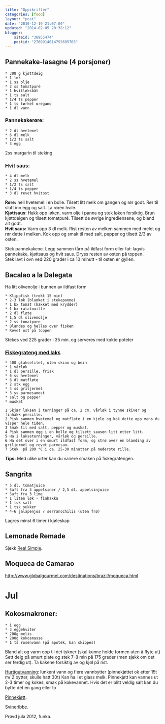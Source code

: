 ```yaml
---
title: "Oppskrifter"
categories: [food]
layout: "post"
date: "2010-12-19 21:07:00"
updated: "2014-02-05 20:38:12"
blogger:
    siteid: "36955474"
    postid: "2769914614795695703"
---
```


## Pannekake-lasagne (4 porsjoner)
	* 300 g kjøttdeig
	* 1 løk
	* 1 ss olje
	* 2 ss tomatpuré
	* 1 hvitløksbåt
	* 1 ts salt
	* 1/4 ts pepper
	* 1 ts tørket oregano
	* 1 dl vann

### Pannekakerøre:
	* 2 dl hvetemel
	* 6 dl melk
	* 1/2 ts salt
	* 3 egg
2ss margarin til steking

### Hvit saus:
	* 4 dl melk
	* 2 ss hvetemel
	* 1/2 ts salt
	* 1/4 ts pepper
	* 3 dl revet hvitost

**Røre:** hell hvetemel i en bolle. Tilsett litt melk om gangen og rør godt. Rør til slutt inn egg og salt. La røren hvile.  
**Kjøttsaus:** Hakk opp løken, varm olje i panna og stek løken forsiktig. Brun kjøttdeigen og tilsett tomatpuré. Tilsett de øvrige ingrediensene, og bland alt godt.  
**Hvit saus:** Varm opp 3 dl melk. Rist resten av melken sammen med melet og rør dette i melken. Kok opp og smak til med salt, pepper og tilsett 2/3 av osten.  

Stek pannekakene. Legg sammen tårn på ildfast form eller fat: lagvis pannekake, kjøttsaus og hvit saus. Dryss resten av osten på toppen.  
Stek lavt i ovn ved 220 grader i ca 10 minutt - til osten er gyllen.


## Bacalao a la Dalegata
Ha litt olivenolje i bunnen av ildfast form

	* Klippfisk (trekt 15 min)
	* 2-3 løk (blanket i stekepanne)
	* 1 bx tomat (hakket med krydder)
	* 1 bx ratatouille
	* 2 dl fløte
	* 1,5 dl olivenolje
	* 2 ss tomatpure
	* Blandes og helles over fisken
	* Revet ost på toppen

Stekes ved 225 grader i 35 min. og serveres med kokte poteter

### <a href="http://www.godfisk.no/Oppskrifter/Norge/Fiskegrateng-med-laks">Fiskegrateng med laks</a>

	* 400 glaksefilet, uten skinn og bein
	* 1 vårløk
	* 1 dl persille, frisk
	* 6 ss hvetemel 
	* 6 dl matfløte
	* 2 stk egg
	* 4 ss griljermel
	* 3 ss parmesanost
	* salt og pepper 
	* muskat

	1 Skjær laksen i terninger på ca. 2 cm, vårløk i tynne skiver og finhakk persille.
	2 Pisk sammen hvetemel og matfløte i en kjele og kok dette opp mens du visper hele tiden. 
	3 Smak til med salt, pepper og muskat.
	4 Pisk sammen egg i en bolle og tilsett sausen litt etter litt. 
	5 Ha i lakseterninger, vårløk og persille.
	6 Ha det over i en smurt ildfast form, og strø over en blanding av griljermel og revet parmesan.
	7 Stek  på 200 °C i ca. 25-30 minutter på nederste rille.

**Tips:** Med ulike urter kan du variere smaken på fiskegratengen.

## Sangrita
	* 5 dl. tomatjuice
	* Saft fra 3 appelsiner / 2,5 dl. appelsinjuice
	* Saft fra 3 lime
	* 1 liten løk - finhakka
	* 1 tsk salt
	* 1 tsk sukker
	* 4-6 jalapenjos / serranochilis (uten frø)
Lagres minst 6 timer i kjøleskap

## Lemonade Remade
Sjekk <a href="http://www.realsimple.com/realsimple/package/0%2C21861%2C1184176-1088975%2C00.html">Real Simple</a>.

## Moqueca de Camarao
http://www.globalgourmet.com/destinations/brazil/moqueca.html


# Jul
## Kokosmakroner:
	* 1 egg
	* 3 eggehviter
	* 200g melis
	* 200g kokosmasse
	* 1 ts rosenvann (på apotek, kan skippes)

Bland alt og varm opp til det tykner (skal kunne holde formen uten å flyte ut) Sett deig på smurt plate og stek 7-8 min på 175 grader (men sjekk om det ser ferdig ut). Ta kakene forsiktig av og kjøl på rist.

<a href="http://forum.kvinneguiden.no/index.php?showtopic=376893">Hurtigutvanning</a>: lunkent vann og flere vannbytter (pinnekjøttet ok etter 15t m/ 2 bytter, skulle hatt 30t) Kan ha i et glass melk. Pinnekjøtt kan vannes ut 2-3 timer og kokes, smak på kokevannet. Hvis det er blitt veldig salt kan du bytte det en gang eller to

<a href="http://www.matprat.no/oppskrifter/tradisjonell-norsk-mat/pinnekjott-med-rotmos">Pinnekjøtt</a>.

<a href="http://www.mineoppskrifter.no/svineribbe/">Svineribbe</a>.

Prøvd jula 2012, funka.
